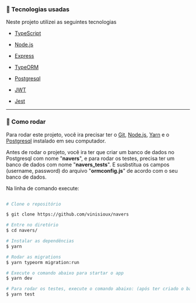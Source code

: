 ### :rocket: Tecnologias usadas

Neste projeto utilizei as seguintes tecnologias

- [TypeScript](https://www.typescriptlang.org/)

- [Node.js](https://nodejs.org/)

- [Express](https://expressjs.com/pt-br/)

- [TypeORM](https://typeorm.io/#/)

- [Postgresql](https://www.postgresql.org/)

- [JWT](https://jwt.io/)

- [Jest](https://jestjs.io/)

---

### :dart: Como rodar

Para rodar este projeto, você ira precisar ter o [Git](https://git-scm.com), [Node.js](https://nodejs.org/en/), [Yarn](https://yarnpkg.com/) e o [Postgresql](https://www.postgresql.org/) instalado em seu computador.

Antes de rodar o projeto, você ira ter que criar um banco de dados no Postgresql com nome "**navers**", e para rodar os testes, precisa ter um banco de dados com nome "**navers_tests**". E susbstitua os campos (username, password) do arquivo "**ormconfig.js**" de acordo com o seu banco de dados.

Na linha de comando execute:

```bash

# Clone o repositório

$ git clone https://github.com/vinisioux/navers

# Entre no diretório
$ cd navers/

# Instalar as dependências
$ yarn

# Rodar as migrations
$ yarn typeorm migration:run

# Execute o comando abaixo para startar o app
$ yarn dev

# Para rodar os testes, execute o comando abaixo: (após ter criado o banco de dados "navers_tests")
$ yarn test

```
